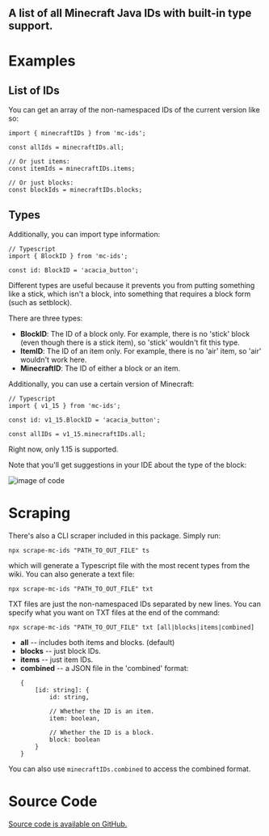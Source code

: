 ## A list of all Minecraft Java IDs with built-in type support.

# Examples

## List of IDs
You can get an array of the non-namespaced IDs of the current version like so:
```
import { minecraftIDs } from 'mc-ids';

const allIds = minecraftIDs.all;

// Or just items:
const itemIds = minecraftIDs.items;

// Or just blocks:
const blockIds = minecraftIDs.blocks;
```

## Types
Additionally, you can import type information:
```
// Typescript
import { BlockID } from 'mc-ids';

const id: BlockID = 'acacia_button';
```
Different types are useful because it prevents you from putting something like a stick, which isn't a block, into something that requires a block form (such as setblock).

There are three types:
* **BlockID**: The ID of a block only. For example, there is no 'stick' block (even though there is a stick item), so 'stick' wouldn't fit this type.
* **ItemID**: The ID of an item only. For example, there is no 'air' item, so 'air' wouldn't work here.
* **MinecraftID**: The ID of either a block or an item.

Additionally, you can use a certain version of Minecraft:
```
// Typescript
import { v1_15 } from 'mc-ids';

const id: v1_15.BlockID = 'acacia_button';

const allIDs = v1_15.minecraftIDs.all;
```
Right now, only 1.15 is supported.

Note that you'll get suggestions in your IDE about the type of the block:

![image of code](https://i.ibb.co/ySybpx1/mc-ids.png)

# Scraping

There's also a CLI scraper included in this package. Simply run:

```
npx scrape-mc-ids "PATH_TO_OUT_FILE" ts
```
which will generate a Typescript file with the most recent types from the wiki. You can also generate a text file:

```
npx scrape-mc-ids "PATH_TO_OUT_FILE" txt
```

TXT files are just the non-namespaced IDs separated by new lines. You can specify what you want on TXT files at the end of the command:
```
npx scrape-mc-ids "PATH_TO_OUT_FILE" txt [all|blocks|items|combined]
```

* **all** -- includes both items and blocks. (default)
* **blocks** -- just block IDs.
* **items** -- just item IDs.
* **combined** -- a JSON file in the 'combined' format:
    ```
    {
        [id: string]: {
            id: string,

            // Whether the ID is an item.
            item: boolean,

            // Whether the ID is a block.
            block: boolean
        }
    }
    ```
You can also use `minecraftIDs.combined` to access the combined format.

# Source Code
[Source code is available on GitHub.](https://github.com/SploxFox/MinecraftIDsScraper/issues)